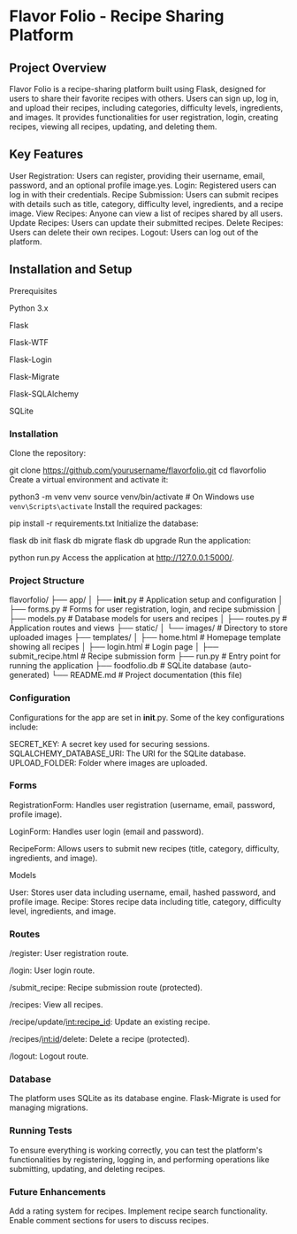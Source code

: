 # Flavor Folio - Recipe Sharing Platform

## Project Overview
Flavor Folio is a recipe-sharing platform built using Flask, designed for users to share their favorite recipes with others. Users can sign up, log in, and upload their recipes, including categories, difficulty levels, ingredients, and images. It provides functionalities for user registration, login, creating recipes, viewing all recipes, updating, and deleting them.

## Key Features
User Registration: Users can register, providing their username, email, password, and an optional profile image.yes.
Login: Registered users can log in with their credentials.
Recipe Submission: Users can submit recipes with details such as title, category, difficulty level, ingredients, and a recipe image.
View Recipes: Anyone can view a list of recipes shared by all users.
Update Recipes: Users can update their submitted recipes.
Delete Recipes: Users can delete their own recipes.
Logout: Users can log out of the platform.

## Installation and Setup
Prerequisites

Python 3.x

Flask

Flask-WTF

Flask-Login

Flask-Migrate

Flask-SQLAlchemy

SQLite

### Installation
Clone the repository:

git clone https://github.com/yourusername/flavorfolio.git
cd flavorfolio
Create a virtual environment and activate it:

python3 -m venv venv
source venv/bin/activate  # On Windows use `venv\Scripts\activate`
Install the required packages:

pip install -r requirements.txt
Initialize the database:

flask db init
flask db migrate
flask db upgrade
Run the application:


python run.py
Access the application at http://127.0.0.1:5000/.

### Project Structure

flavorfolio/
├── app/
│   ├── __init__.py        # Application setup and configuration
│   ├── forms.py           # Forms for user registration, login, and recipe submission
│   ├── models.py          # Database models for users and recipes
│   ├── routes.py          # Application routes and views
├── static/
│   └── images/            # Directory to store uploaded images
├── templates/
│   ├── home.html          # Homepage template showing all recipes
│   ├── login.html         # Login page
│   ├── submit_recipe.html # Recipe submission form
├── run.py                 # Entry point for running the application
├── foodfolio.db           # SQLite database (auto-generated)
└── README.md              # Project documentation (this file)

### Configuration
Configurations for the app are set in __init__.py. Some of the key configurations include:

SECRET_KEY: A secret key used for securing sessions.
SQLALCHEMY_DATABASE_URI: The URI for the SQLite database.
UPLOAD_FOLDER: Folder where images are uploaded.

### Forms

RegistrationForm: Handles user registration (username, email, password, profile image).

LoginForm: Handles user login (email and password).

RecipeForm: Allows users to submit new recipes (title, category, difficulty, ingredients, and image).

Models

User: Stores user data including username, email, hashed password, and profile image.
Recipe: Stores recipe data including title, category, difficulty level, ingredients, and image.

### Routes
/register: User registration route.

/login: User login route.

/submit_recipe: Recipe submission route (protected).

/recipes: View all recipes.

/recipe/update/<int:recipe_id>: Update an existing recipe.

/recipes/<int:id>/delete: Delete a recipe (protected).

/logout: Logout route.

### Database
The platform uses SQLite as its database engine. Flask-Migrate is used for managing migrations.

### Running Tests
To ensure everything is working correctly, you can test the platform's functionalities by registering, logging in, and performing operations like submitting, updating, and deleting recipes.

### Future Enhancements
Add a rating system for recipes.
Implement recipe search functionality.
Enable comment sections for users to discuss recipes.

